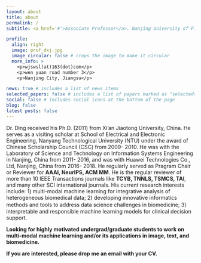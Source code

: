 ```yaml
---
layout: about
title: about
permalink: /
subtitle: <a href='#'>Associate Professor</a>. Nanjing University of Finance and Economics.

profile:
  align: right
  image: prof_dxj.jpg
  image_circular: false # crops the image to make it circular
  more_info: >
    <p>wjswsl(at)163(dot)com</p>
    <p>wen yuan road number 3</p>
    <p>Nanjing City, Jiangsu</p>

news: true # includes a list of news items
selected_papers: false # includes a list of papers marked as "selected={true}"
social: false # includes social icons at the bottom of the page
blog: false
latest posts: false
---
```


Dr. Ding received his Ph.D. (2011) from Xi’an Jiaotong University, China. He serves as a visiting scholar at School of Electrical and Electronic Engineering, Nanyang Technological University (NTU) under the award of Chinese Scholarship Council (CSC) from 2009- 2010. He was with the Laboratory of Science and Technology on Information Systems Engineering in Nanjing, China from 2011- 2016, and was with Huawei Technologies Co., Ltd, Nanjing, China from 2016- 2018.
He regularly served as Pragram Chair or Reviewer for **AAAI, NeurIPS, ACM MM**.
He is the regular reviewer of more than 10 IEEE Transactions journals like **TCYB, TNNLS, TSMCS, TAI**, and many other SCI international journals.
His current research interests include: 1) multi-modal machine learning for integrative analysis of heterogeneous biomedical data; 2) developing innovative informatics methods and tools to address data science challenges in biomedicine; 3）interpretable and responsible machine learning models for clinical decision support.

**Looking for highly motivated undergrad/graduate students to work on multi-modal machine learning and/or its applications in image, text, and biomedicine.**

**If you are interested, please drop me an email with your CV.**

